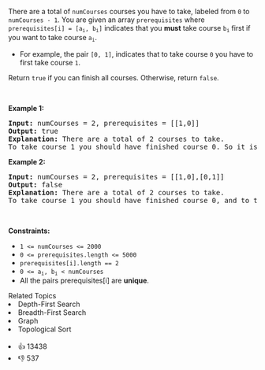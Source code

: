 <p>There are a total of <code>numCourses</code> courses you have to take, labeled from <code>0</code> to <code>numCourses - 1</code>. You are given an array <code>prerequisites</code> where <code>prerequisites[i] = [a<sub>i</sub>, b<sub>i</sub>]</code> indicates that you <strong>must</strong> take course <code>b<sub>i</sub></code> first if you want to take course <code>a<sub>i</sub></code>.</p>

<ul> 
 <li>For example, the pair <code>[0, 1]</code>, indicates that to take course <code>0</code> you have to first take course <code>1</code>.</li> 
</ul>

<p>Return <code>true</code> if you can finish all courses. Otherwise, return <code>false</code>.</p>

<p>&nbsp;</p> 
<p><strong class="example">Example 1:</strong></p>

<pre>
<strong>Input:</strong> numCourses = 2, prerequisites = [[1,0]]
<strong>Output:</strong> true
<strong>Explanation:</strong> There are a total of 2 courses to take. 
To take course 1 you should have finished course 0. So it is possible.
</pre>

<p><strong class="example">Example 2:</strong></p>

<pre>
<strong>Input:</strong> numCourses = 2, prerequisites = [[1,0],[0,1]]
<strong>Output:</strong> false
<strong>Explanation:</strong> There are a total of 2 courses to take. 
To take course 1 you should have finished course 0, and to take course 0 you should also have finished course 1. So it is impossible.
</pre>

<p>&nbsp;</p> 
<p><strong>Constraints:</strong></p>

<ul> 
 <li><code>1 &lt;= numCourses &lt;= 2000</code></li> 
 <li><code>0 &lt;= prerequisites.length &lt;= 5000</code></li> 
 <li><code>prerequisites[i].length == 2</code></li> 
 <li><code>0 &lt;= a<sub>i</sub>, b<sub>i</sub> &lt; numCourses</code></li> 
 <li>All the pairs prerequisites[i] are <strong>unique</strong>.</li> 
</ul>

<div><div>Related Topics</div><div><li>Depth-First Search</li><li>Breadth-First Search</li><li>Graph</li><li>Topological Sort</li></div></div><br><div><li>👍 13438</li><li>👎 537</li></div>